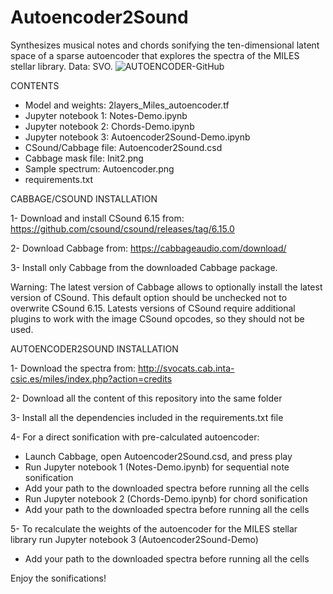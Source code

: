 # Autoencoder2Sound
Synthesizes musical notes and chords sonifying the ten-dimensional latent space of a sparse autoencoder that explores the spectra of the MILES stellar library. Data: SVO.
![AUTOENCODER-GitHub](https://github.com/AuditoryVO/Autoencoder2Sound/assets/144262864/1a4e93fb-368e-4b1a-8a0a-a2ba116a8ef2)

CONTENTS

- Model and weights: 2layers_Miles_autoencoder.tf
- Jupyter notebook 1: Notes-Demo.ipynb
- Jupyter notebook 2: Chords-Demo.ipynb
- Jupyter notebook 3: Autoencoder2Sound-Demo.ipynb
- CSound/Cabbage file: Autoencoder2Sound.csd
- Cabbage mask file: Init2.png
- Sample spectrum: Autoencoder.png
- requirements.txt

CABBAGE/CSOUND INSTALLATION

1- Download and install CSound 6.15 from: https://github.com/csound/csound/releases/tag/6.15.0

2- Download Cabbage from: https://cabbageaudio.com/download/ 

3- Install only Cabbage from the downloaded Cabbage package.

   Warning: The latest version of Cabbage allows to optionally install the latest version of CSound. This default option should be unchecked not to overwrite CSound 6.15.
   Latests versions of CSound require additional plugins to work with the image CSound opcodes, so they should not be used.


AUTOENCODER2SOUND INSTALLATION

1- Download the spectra from: http://svocats.cab.inta-csic.es/miles/index.php?action=credits

2- Download all the content of this repository into the same folder

3- Install all the dependencies included in the requirements.txt file

4- For a direct sonification with pre-calculated autoencoder:
   - Launch Cabbage, open Autoencoder2Sound.csd, and press play
   - Run Jupyter notebook 1 (Notes-Demo.ipynb) for sequential note sonification
   - Add your path to the downloaded spectra before running all the cells
   - Run Jupyter notebook 2 (Chords-Demo.ipynb) for chord sonification
   - Add your path to the downloaded spectra before running all the cells


5- To recalculate the weights of the autoencoder for the MILES stellar library run Jupyter notebook 3 (Autoencoder2Sound-Demo)
   - Add your path to the downloaded spectra before running all the cells

Enjoy the sonifications!



